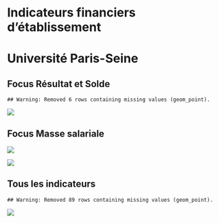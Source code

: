 Indicateurs financiers d’établissement
================

# Université Paris-Seine

## Focus Résultat et Solde

    ## Warning: Removed 6 rows containing missing values (geom_point).

![](université_paris_seine_files/figure-gfm/etab.focus-1.png)<!-- -->

## Focus Masse salariale

![](université_paris_seine_files/figure-gfm/etab.focus.ms.et.pfe-1.png)<!-- -->

![](université_paris_seine_files/figure-gfm/etab.focus.ms.vs.pfe-1.png)<!-- -->

## Tous les indicateurs

    ## Warning: Removed 89 rows containing missing values (geom_point).

![](université_paris_seine_files/figure-gfm/etab-1.png)<!-- -->

